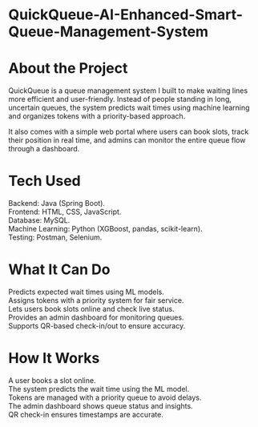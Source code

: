 # QuickQueue-AI-Enhanced-Smart-Queue-Management-System

# About the Project
QuickQueue is a queue management system I built to make waiting lines more efficient and user-friendly. Instead of people standing in long, uncertain queues, the system predicts wait times using machine learning and organizes tokens with a priority-based approach.

It also comes with a simple web portal where users can book slots, track their position in real time, and admins can monitor the entire queue flow through a dashboard.

# Tech Used
Backend: Java (Spring Boot).  
Frontend: HTML, CSS, JavaScript.  
Database: MySQL.  
Machine Learning: Python (XGBoost, pandas, scikit-learn).    
Testing: Postman, Selenium.

# What It Can Do 
Predicts expected wait times using ML models.  
Assigns tokens with a priority system for fair service.    
Lets users book slots online and check live status.      
Provides an admin dashboard for monitoring queues.    
Supports QR-based check-in/out to ensure accuracy.  

# How It Works
A user books a slot online.   
The system predicts the wait time using the ML model.   
Tokens are managed with a priority queue to avoid delays.    
The admin dashboard shows queue status and insights.    
QR check-in ensures timestamps are accurate.     
